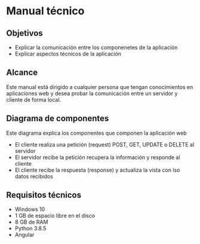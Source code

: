 # Manual técnico
## Objetivos
* Explicar la comunicación entre los componenetes de la aplicación
* Explicar aspectos técnicos de la aplicación

## Alcance
Este manual está dirigido a cualquier persona que tengan conocimientos en aplicaciones web y desea probar la comunicación entre un servidor y cliente de forma local.

## Diagrama de componentes 
Este diagrama explica los componentes que componen la aplicación web

- El cliente realiza una petición (request) POST, GET, UPDATE o DELETE al servidor
- El servidor recibe la petición recupera la información y responde al cliente
- El cliente recibe la respuesta (response) y actualiza la vista con lso datos recibidos

## Requisitos técnicos
- Windows 10
- 1 GB de espacio libre en el disco
- 8 GB de RAM
- Python 3.8.5
- Angular
